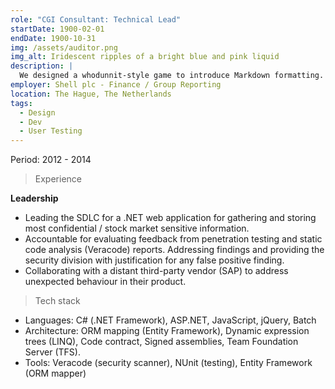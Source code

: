 ```yaml
---
role: "CGI Consultant: Technical Lead"
startDate: 1900-02-01
endDate: 1900-10-31
img: /assets/auditor.png
img_alt: Iridescent ripples of a bright blue and pink liquid
description: |
  We designed a whodunnit-style game to introduce Markdown formatting. Suspense — suspicion — syntax!
employer: Shell plc - Finance / Group Reporting
location: The Hague, The Netherlands
tags:
  - Design
  - Dev
  - User Testing
---
```


Period: 2012 - 2014

> Experience

**Leadership**
- Leading the SDLC for a .NET web application for gathering and storing most confidential / stock market sensitive information.
- Accountable for evaluating feedback from penetration testing and static code analysis (Veracode) reports. Addressing findings and providing the security division with justification for any false positive finding.
- Collaborating with a distant third-party vendor (SAP) to address unexpected behaviour in their product.

> Tech stack
- Languages: C# (.NET Framework), ASP.NET, JavaScript, jQuery, Batch
- Architecture: ORM mapping (Entity Framework), Dynamic expression trees (LINQ), Code contract, Signed assemblies, Team Foundation Server (TFS).
- Tools: Veracode (security scanner), NUnit (testing), Entity Framework (ORM mapper)